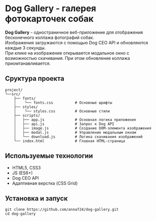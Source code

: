 # Dog Gallery - галерея фотокарточек собак
**Dog Gallery** - одностраничное веб-приложение для отображения бесконечного коллажа фотографий собак.\
Изображения загружаются с помощью Dog CEO API и обновляются каждые 3 секунды.\
При клике на изображение открывается модальное окно с возможностью скачивания. При этом обновление коллажа приомтанавливается.

## Сруктура проекта

```
project/
└──src/
    ├── fonts/
    │    └── fonts.css          # Основные шрифты
    ├── styles/
    │    └── styles.css         # Основные стили
    ├── scripts/
    │   ├── app.js              # Основная логика приложения
    │   ├── api.js              # Запрос к Dog API
    │   ├── image.js            # Создание DOM-элемента изображения
    │   ├── modal.js            # Управление модальным окном
    │   └── download.js         # Логика скачивания изображений  
    └── index.html              # Главная HTML-страница 
```

## Используемые технологии
- HTML5, CSS3
- JS (ES6+)
- Dog CEO API
- Адаптивная верстка (CSS Grid)

## Установка и запуск
```
git clone https://github.com/annaf24/dog-gallery.git
cd dog-gallery
```






